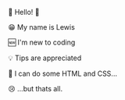 👋 Hello! 👋

😁 My name is Lewis

🆕 I'm new to coding

💡 Tips are appreciated



🚀 I can do some HTML and CSS... 

😢 ...but thats all.
